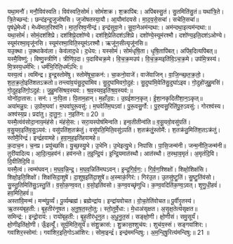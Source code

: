 

  
यथा॒मनौ॑। मनौ॒विव॑स्वति। विव॑स्वति॒सोमं॑। सोमं॑शक्र। श॒क्रापि॑ब:। अपि॑बस्सु॒तं। सु॒तमिति॑सु॒तं॥ यथा॑त्रि॒ते। त्रि॒तेच्छन्द॑:। छन्द॑इन्द्र॒जुजो॑षसि। जुजो॑षतस्या॒यौ। आ॒यौमा॑दयसे। मा॒द॒य॒से॒सचा॑। सचेति॒सचा॑॥  
पृष॑ध्रे॒मेध्ये॑। मेध्ये॑मात॒रिश्व॑नि। मा॒त॒रिश्व॒नीन्द्र॑। इन्द्र॑सुवा॒ने। सु॒वा॒नेअम॑न्दथा:। अम॑न्दथा॒इत्यम॑न्दथा:॥ यथा॒सोमं॑। सोमं॒दश॑शिप्रे। दश॑शिप्रे॒दशो॑ण्ये। दश॑शि॒प्रेतिदश॑ऽशिप्रे। दशो॑ण्ये॒स्यूम॑रश्मौ। दशो॑ण्य॒इति॒दश॑ऽओण्ये। स्यूम॑रश्मा॒वृजू॑नसि। स्यूम॑रश्मा॒विति॒स्यूम॑ऽरश्मौ। ऋजू॑न॒सीत्यृजू॑नसि॥  
यउ॒क्था। उ॒क्थाकेव॑ला। केव॑लाद॒धे। द॒धेय:। यस्सोमं॑। सोमं॑धृषि॒ता। धृ॒षि॒तापि॑बत्। अपि॑ब॒दित्यपि॑बत्॥ यस्मै॒विष्णु॑:। विष्णु॒स्त्रीणि॑। त्रीणि॑प॒दा। प॒दावि॑चक्र॒मे। वि॒च॒क्र॒मउप॑। वि॒च॒क्र॒मइति॑वि॒ऽच॒क्र॒मे। उप॑मि॒त्रस्य॑। मि॒त्रस्य॒धर्म॑भि:। धर्म॑भि॒रिति॒धर्म॑ऽभि:॥  
यस्य॒त्वं। त्वमि॑न्द्र। इ॒न्द्र॒स्तोमे॑षु। स्तोमे॑षुचा॒कन॑:। चा॒कनो॒वाजे॑। वाजे॑वाजिन्। वा॒जि॒न्च्छ॒त॒क्र॒तो॒। श॒त॒क्र॒तो॒इति॑शतऽक्रतो॥ तन्त्वा॑व॒यंसु॒दुघा॑मिव। सु॒दुघा॑मिवगो॒दुह॑:। सु॒दुघा॑मि॒वेति॑सु॒दुघां॑ऽइव। गो॒दुहो॑जुहु॒मसि॑। गो॒दुह॒इति॑गो॒ऽदुह॑:। जु॒हु॒मसि॑श्रव॒स्यव॑:। श्र॒व॒स्यव॒इति॑श्र॒व॒स्यव॑:॥  
योनो॑दा॒तास:। सन॑:। नः॒पि॒ता। पि॒ताम॒हान्। म॒हाँउ॒ग्र:। उ॒ग्रई॑शान॒कृत्। ई॒शा॒नकृदिती॑शा॒न॒ऽकृत्॥ अया॑मन्नु॒ग्र:। उ॒ग्रोम॒घवा॑। म॒घवा॑पुरू॒वसु॑:। म॒घवेति॑म॒घऽवा॑। पु॒रू॒वसु॒र्गो:। पु॒रु॒वसु॒रिति॑पु॒रु॒ऽवसु॑:। गोरश्व॑स्य। अश्व॑स्य॒प्र। प्रदा॑तु। दा॒तु॒न॒:। न॒इति॑न:॥ 20 ॥  
यस्मै॒त्वंव॑सोदा॒नाय॒मंह॑से। मंह॑से॒स:। सरा॒यस्पोष॑मिन्वति। इन्व॒तीतीन्व॑ति॥ व॒सू॒यवो॒वसु॑पतिं। व॒सु॒यव॒इति॑व॒सु॒ऽयव॑:। वसु॑पतिंश॒तक्र॑तुं। वसु॑पति॒मिति॒वसु॑ऽपतिं। श॒तक्र॑तुं॒स्तोमै॑:। श॒तक्र॑तु॒मिति॑श॒तऽक्र॑तुं। स्तोमै॒रिन्द्रं॑। इन्द्रं॑हवामहे। ह॒वा॒म॒ह॒इति॑हवामहे॥  
क॒दाच॒न। च॒नप्र। प्रयु॑च्छसि। यु॒च्छ॒स्यु॒भे। उ॒भेनि। उ॒भेइत्यु॒भे। निपा॑सि। पा॒सि॒जन्म॑नी। जन्म॒नीति॒जन्म॑नी॥ तुरी॑यादित्य। आ॒दि॒त्य॒हव॑नं। हव॑नन्ते। त॒इ॒न्द्रि॒यं। इ॒न्द्रि॒यमात॑स्थौ। आत॑स्थौ। त॒स्था॒व॒मृतं॑। अ॒मृतं॑दि॒वि। दि॒वीति॑दि॒वि॥  
यस्मै॒त्वं। त्वम्म॑घवन्। म॒घ॒व॒न्नि॒न्द्र॒। म॒घ॒व॒न्निति॑मघऽवन्। इ॒न्द्र॒गि॒र्व॒ण॒:। गि॒र्व॒ण॒श्शिक्षो॑। शिक्षो॒शिक्ष॑सि। शिक्षो॒इति॒शिक्षो॑। शिक्ष॑सिदा॒शुषे॑। दा॒शुष॒इति॑दा॒शुषे॑॥ अ॒स्माकं॒गिर॑:। गिर॑उ॒त। उ॒तसु॑ष्टु॒तिं। सु॒ष्टु॒तिंव॑सो। सु॒स्तु॒तिमिति॑सु॒ऽस्तु॒तिं। व॒सो॒क॒ण्व॒वत्। व॒सो॒इति॑वसो। क॒ण्व॒वच्छृ॑णुधि। क॒ण्व॒वदिति॑क॒ण्व॒ऽवत्। शृ॒णु॒धी॒हवं॑। हव॒मिति॒हवं॑॥  
अस्ता॑वि॒मन्म॑। मन्म॑पू॒र्व्यं। पू॒र्व्यम्ब्रह्म॑। ब्रह्मेन्द्रा॑य। इन्द्रा॑यवोचत। वो॒च॒तेति॑वोचत॥ पू॒र्वीरृ॒तस्य॑। ऋ॒तस्य॑बृह॒ती:। बृ॒ह॒तीर॑नूषत। अ॒नू॒ष॒त॒स्तो॒तु:। स्तो॒तुर्मे॒धा:। मे॒धाअ॑सृक्षत। अ॒सृ॒क्ष॒तेत्य॑सृक्षत॥  
समिन्द्र॑:। इन्द्रो॒राय॑:। रायो॑बृह॒ती:। बृ॒ह॒तीर॑धूनुत। अ॒धू॒नु॒त॒सं। सङ्क्षो॒णी। क्षो॒णीसं। समु॒सूर्यं॑। क्षो॒णीइति॑क्षो॒णी। ऊँ॒इत्यूँ॑। सूर्य॒मिति॒सूर्यं॑॥ संशु॒क्रास॑:। शु॒क्रास॒श्शुच॑य:। शुच॑य॒स्सं। सङ्गवा॑शिर:। गवा॑शिर॒स्सोमा॑:। गवा॑शिर॒इति॒गोऽआ॑शिर:। सोमा॒इन्द्रं॑। इन्द्र॑ममन्दिषु:। अ॒म॒न्दि॒षु॒रित्य॑मन्दिषु:॥ 21 ॥  

